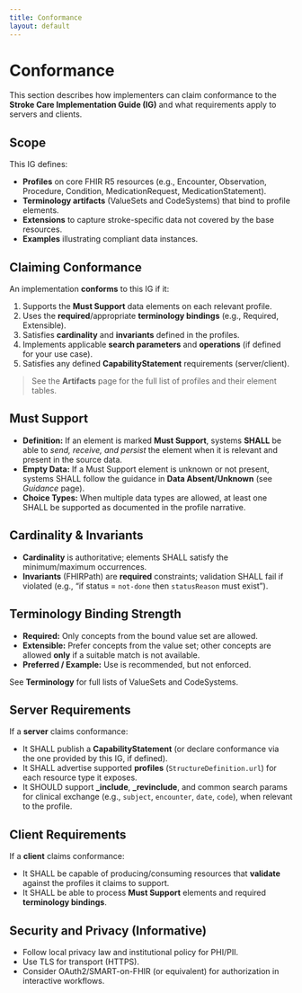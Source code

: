 ```yaml
---
title: Conformance
layout: default
---
```


# Conformance

This section describes how implementers can claim conformance to the **Stroke Care Implementation Guide (IG)** and what requirements apply to servers and clients.

## Scope

This IG defines:
- **Profiles** on core FHIR R5 resources (e.g., Encounter, Observation, Procedure, Condition, MedicationRequest, MedicationStatement).
- **Terminology artifacts** (ValueSets and CodeSystems) that bind to profile elements.
- **Extensions** to capture stroke-specific data not covered by the base resources.
- **Examples** illustrating compliant data instances.

## Claiming Conformance

An implementation **conforms** to this IG if it:
1. Supports the **Must Support** data elements on each relevant profile.
2. Uses the **required**/appropriate **terminology bindings** (e.g., Required, Extensible).
3. Satisfies **cardinality** and **invariants** defined in the profiles.
4. Implements applicable **search parameters** and **operations** (if defined for your use case).
5. Satisfies any defined **CapabilityStatement** requirements (server/client).

> See the **Artifacts** page for the full list of profiles and their element tables.

## Must Support

- **Definition:** If an element is marked **Must Support**, systems **SHALL** be able to *send, receive, and persist* the element when it is relevant and present in the source data.
- **Empty Data:** If a Must Support element is unknown or not present, systems SHALL follow the guidance in **Data Absent/Unknown** (see *Guidance* page).
- **Choice Types:** When multiple data types are allowed, at least one SHALL be supported as documented in the profile narrative.

## Cardinality & Invariants

- **Cardinality** is authoritative; elements SHALL satisfy the minimum/maximum occurrences.
- **Invariants** (FHIRPath) are **required** constraints; validation SHALL fail if violated (e.g., “if status = `not-done` then `statusReason` must exist”).

## Terminology Binding Strength

- **Required:** Only concepts from the bound value set are allowed.
- **Extensible:** Prefer concepts from the value set; other concepts are allowed **only** if a suitable match is not available.
- **Preferred / Example:** Use is recommended, but not enforced.

See **Terminology** for full lists of ValueSets and CodeSystems.

## Server Requirements

If a **server** claims conformance:
- It SHALL publish a **CapabilityStatement** (or declare conformance via the one provided by this IG, if defined).
- It SHALL advertise supported **profiles** (`StructureDefinition.url`) for each resource type it exposes.
- It SHOULD support **_include**, **_revinclude**, and common search params for clinical exchange (e.g., `subject`, `encounter`, `date`, `code`), when relevant to the profile.

## Client Requirements

If a **client** claims conformance:
- It SHALL be capable of producing/consuming resources that **validate** against the profiles it claims to support.
- It SHALL be able to process **Must Support** elements and required **terminology bindings**.

## Security and Privacy (Informative)

- Follow local privacy law and institutional policy for PHI/PII.
- Use TLS for transport (HTTPS).
- Consider OAuth2/SMART-on-FHIR (or equivalent) for authorization in interactive workflows.

